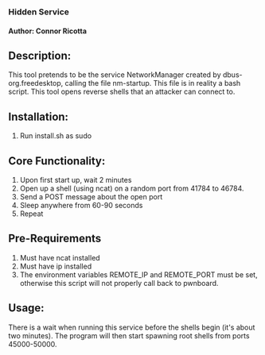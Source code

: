 ### Hidden Service 
#### Author: Connor Ricotta

## Description:
This tool pretends to be the service NetworkManager created by dbus-org.freedesktop, calling the file nm-startup. This file is in reality a bash script. This tool opens reverse shells that an attacker can connect to. 

## Installation:
1. Run install.sh as sudo

## Core Functionality:
1. Upon first start up, wait 2 minutes
2. Open up a shell (using ncat) on a random port from 41784 to 46784.
3. Send a POST message about the open port
4. Sleep anywhere from 60-90 seconds
5. Repeat

## Pre-Requirements
1. Must have ncat installed 
2. Must have ip installed
3. The environment variables REMOTE_IP and REMOTE_PORT must be set, otherwise this script will not properly call back to pwnboard.

## Usage:
There is a wait when running this service before the shells begin (it's about two minutes). The program will then start spawning root shells from ports 45000-50000.
